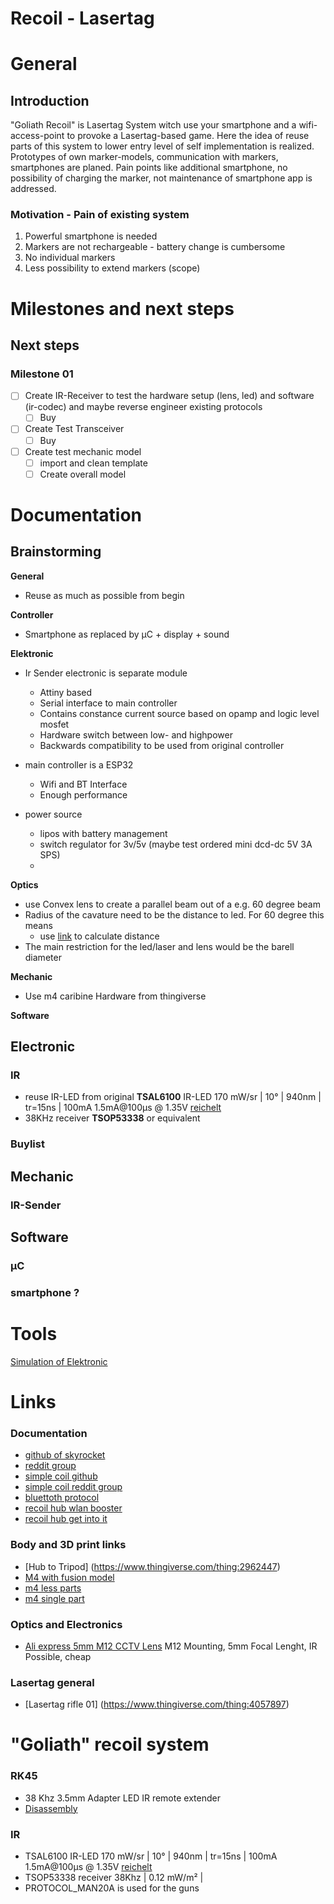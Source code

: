 Recoil - Lasertag
===
# General
## Introduction
"Goliath Recoil" is Lasertag System witch use your smartphone and a wifi-access-point to provoke a Lasertag-based game.
Here the idea of reuse parts of this system to lower entry level of self implementation is realized.
Prototypes of own marker-models, communication with markers, smartphones are planed.
Pain points like additional smartphone, no possibility of charging the marker, not maintenance of smartphone app is addressed.

### Motivation - Pain of existing system
1. Powerful smartphone is needed
2. Markers are not rechargeable - battery change is cumbersome
3. No individual markers
4. Less possibility to extend markers (scope)

# Milestones and next steps

## Next steps

### Milestone 01
* [ ] Create IR-Receiver to test the hardware setup (lens, led) and software (ir-codec) and maybe reverse engineer existing protocols
	* [ ] Buy 
* [ ] Create Test Transceiver
	* [ ] Buy
* [ ] Create test mechanic model
    * [ ] import and clean template
    * [ ] Create overall model

# Documentation

## Brainstorming

**General**
* Reuse as much as possible from begin
 

**Controller**  

* Smartphone as replaced by µC + display + sound   

**Elektronic**  

* Ir Sender electronic is separate module
	* Attiny based
	* Serial interface to main controller
	* Contains constance current source based on opamp and logic level mosfet
	* Hardware switch between low- and highpower
	* Backwards compatibility to be used from original controller 

* main controller is a ESP32 
	* Wifi and BT Interface
	* Enough performance

* power source
    * lipos with battery management
    * switch regulator for 3v/5v (maybe test ordered mini dcd-dc 5V 3A SPS)
    * 

**Optics**
- use Convex lens to create a parallel beam out of a e.g. 60 degree beam
- Radius of the cavature need to be the distance to led. For 60 degree this means 
  - use [link](https://www.1728.org/angsize.htm) to calculate distance 
- The main restriction for the led/laser and lens would be the barell diameter
  

**Mechanic**   
* Use m4 caribine Hardware from thingiverse

**Software**   


## Electronic
### IR
* reuse IR-LED from original **TSAL6100** IR-LED 170 mW/sr | 10° | 940nm | tr=15ns | 100mA 1.5mA@100µs @ 1.35V [reichelt](https://www.reichelt.de/ir-led-940-nm-5-mm-t1-3-4-tsal-6100-vis-p219695.html?&trstct=pos_0&nbc=1)   
* 38KHz receiver **TSOP53338** or equivalent

### Buylist

## Mechanic
### IR-Sender

## Software
### µC
### smartphone ?

# Tools
[Simulation of Elektronic](https://www.falstad.com/circuit/circuitjs.html)

# Links

### Documentation

* [github of skyrocket](https://github.com/SkyRocketToys)
* [reddit group](https://www.reddit.com/r/recoilhacks/)
* [simple coil github](https://github.com/Dees-Troy/SimpleCoil/releases)
* [simple coil reddit group](https://www.reddit.com/r/recoilhacks/comments/7qot8u/simplecoil_open_source_android_app_for_recoil/)
* [bluettoth protocol](https://www.reddit.com/r/recoilhacks/comments/7o6kf1/understanding_bluetooth_communication_between/)
* [recoil hub wlan booster](https://www.reddit.com/r/recoilhacks/comments/8seks2/recoil_wifi_hub_mod_add_a_signal_booster/)
* [recoil hub get into it](https://www.reddit.com/r/RECOILWorld/comments/6wjw8z/recoil_reverse_engineering/)

### Body and 3D print links

* [Hub to Tripod] (https://www.thingiverse.com/thing:2962447)
* [M4 with fusion model](https://www.thingiverse.com/thing:2902660/files)
* [m4 less parts](https://www.thingiverse.com/thing:3119747/files)
* [m4 single part](https://pinshape.com/items/41289-3d-printed-m4a1)

### Optics and Electronics

- [Ali express 5mm M12 CCTV Lens](https://de.aliexpress.com/item/1005005642843742.html?spm=a2g0o.productlist.main.1.56b6ae90TotYN4&algo_pvid=014536a5-c09d-47ff-a81c-9ddd0deea213&utparam-url=scene%3Asearch%7Cquery_from%3A) M12 Mounting, 5mm Focal Lenght, IR Possible, cheap

### Lasertag general
* [Lasertag rifle 01] (https://www.thingiverse.com/thing:4057897)



# "Goliath" recoil system
### RK45
* 38 Khz 3.5mm Adapter LED IR remote extender
* [Disassembly](https://imgur.com/a/XLtUN)

### IR
* TSAL6100 IR-LED 170 mW/sr | 10° | 940nm | tr=15ns | 100mA 1.5mA@100µs @ 1.35V [reichelt](https://www.reichelt.de/ir-led-940-nm-5-mm-t1-3-4-tsal-6100-vis-p219695.html?&trstct=pos_0&nbc=1)
* TSOP53338 receiver 38Khz | 0.12 mW/m² | 
* PROTOCOL_MAN20A is used for the guns

